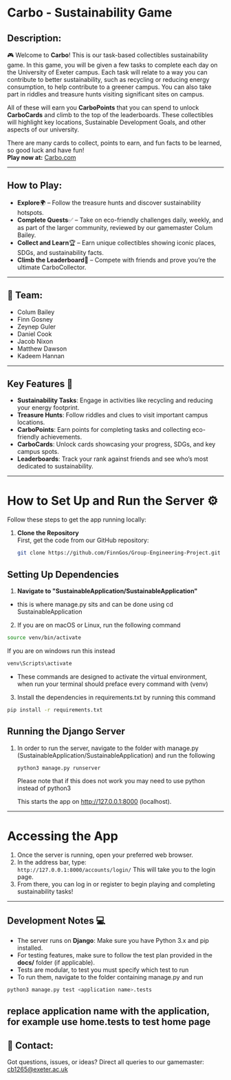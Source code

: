 # Carbo - Sustainability Game

## Description:
🎮 Welcome to **Carbo**! This is our task-based collectibles sustainability game. In this game, you will be given a few tasks to complete each day on the University of Exeter campus. Each task will relate to a way you can contribute to better sustainability, such as recycling or reducing energy consumption, to help contribute to a greener campus. You can also take part in riddles and treasure hunts visiting significant sites on campus.

All of these will earn you **CarboPoints** that you can spend to unlock **CarboCards** and climb to the top of the leaderboards. These collectibles will highlight key locations, Sustainable Development Goals, and other aspects of our university.

There are many cards to collect, points to earn, and fun facts to be learned, so good luck and have fun!  
**Play now at:** [Carbo.com](http://example.com)

---

## How to Play:
- **Explore**🌍 – Follow the treasure hunts and discover sustainability hotspots.
- **Complete Quests**✅ – Take on eco-friendly challenges daily, weekly, and as part of the larger community, reviewed by our gamemaster Colum Bailey.
- **Collect and Learn**🏆 – Earn unique collectibles showing iconic places, SDGs, and sustainability facts.
- **Climb the Leaderboard**🚀 – Compete with friends and prove you’re the ultimate CarboCollector.

---

## 🎨 Team:
- Colum Bailey
- Finn Gosney
- Zeynep Guler
- Daniel Cook
- Jacob Nixon
- Matthew Dawson
- Kadeem Hannan

---

## Key Features 🌟
- **Sustainability Tasks**: Engage in activities like recycling and reducing your energy footprint.
- **Treasure Hunts**: Follow riddles and clues to visit important campus locations.
- **CarboPoints**: Earn points for completing tasks and collecting eco-friendly achievements.
- **CarboCards**: Unlock cards showcasing your progress, SDGs, and key campus spots.
- **Leaderboards**: Track your rank against friends and see who’s most dedicated to sustainability.

---

# How to Set Up and Run the Server ⚙️

Follow these steps to get the app running locally:

1. **Clone the Repository**  
   First, get the code from our GitHub repository:
   ```bash
   git clone https://github.com/FinnGos/Group-Engineering-Project.git
	```


## Setting Up Dependencies 
1. **Navigate to "SustainableApplication/SustainableApplication"**
 - this is where manage.py sits and can be done using cd SustainableApplication

2. If you are on macOS or Linux, run the following command 
```bash 
source venv/bin/activate
```
If you are on windows run this instead 
```Powershell 
venv\Scripts\activate
```
- These commands are designed to activate the virtual environment, when run your terminal should preface every command with (venv)
3. Install the dependencies in requirements.txt by running this command 
```bash
pip install -r requirements.txt
```


## Running the Django Server
1. In order to run the server, navigate to the folder with manage.py (SustainableApplication/SustainableApplication)
	and run the following 
	```bash 
	python3 manage.py runserver
	```
	Please note that if this does not work you may need to use python instead of python3

	This starts the app on http://127.0.0.1:8000 (localhost).
	
---
# Accessing the App 
1. Once the server is running, open your preferred web browser.
2. In the address bar, type:  
    `http://127.0.0.1:8000/accounts/login/` This will take you to the login page.
3.  From there, you can log in or register to begin playing and completing sustainability tasks!

---
## Development Notes 💻

- The server runs on **Django**: Make sure you have Python 3.x and pip installed.
- For testing features, make sure to follow the test plan provided in the **docs/** folder (if applicable).
- Tests are modular, to test you must specify which test to run
- To run them, navigate to the folder containing manage.py and run
```bash 
python3 manage.py test <application name>.tests
```
replace application name with the application, for example use home.tests to test home page
---


## 📩 Contact:
Got questions, issues, or ideas? Direct all queries to our gamemaster: [cb1265@exeter.ac.uk](mailto:email@domain.com)

